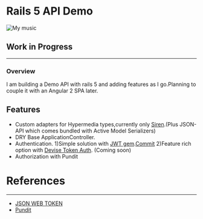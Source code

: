 # Rails 5 API Demo
![My music](https://github.com/drumaddict/mymusic-rails-api/blob/master/mymusic.png)

## Work in Progress
----
### Overview
I am building a Demo API with rails 5 and adding features as I go.Planning to couple it with an Angular 2 SPA later.

## Features
* Custom adapters for Hypermedia types,currently only [Siren](https://github.com/kevinswiber/siren).(Plus JSON-API which comes bundled with Active Model Serializers)
* DRY Base ApplicationController.
* Authentication.
 1)Simple solution with [JWT gem](https://github.com/jwt/ruby-jwt).[Commit](https://github.com/drumaddict/mymusic-rails-api/commit/cf68bf36fd740bf38453d9cffc0d046d3f9be1d4)
 2)Feature rich option with [Devise Token Auth](https://github.com/lynndylanhurley/devise_token_auth). (Coming soon)
* Authorization with Pundit

# References
----
* [JSON WEB TOKEN ](https://jwt.io/)
* [Pundit](https://github.com/elabs/pundit)